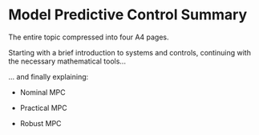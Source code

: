 # Model Predictive Control Summary

The entire topic compressed into four A4 pages.

Starting with a brief introduction to systems and controls,
continuing with the necessary mathematical tools...

... and finally explaining:

- Nominal MPC

- Practical MPC

- Robust MPC
